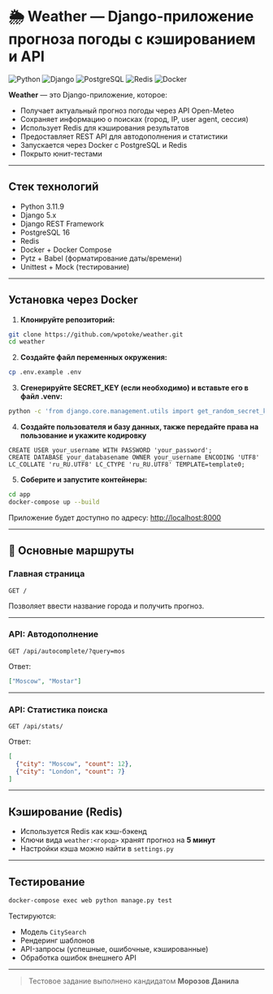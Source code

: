 # 🌦 Weather — Django-приложение прогноза погоды с кэшированием и API

![Python](https://img.shields.io/badge/Python-3.11.9-blue?logo=python&logoColor=white)
![Django](https://img.shields.io/badge/Django-5.0-green?logo=django)
![PostgreSQL](https://img.shields.io/badge/Postgres-16-blue?logo=postgresql)
![Redis](https://img.shields.io/badge/Redis-cache-red?logo=redis)
![Docker](https://img.shields.io/badge/Docker-ready-blue?logo=docker)

**Weather** — это Django-приложение, которое:

- Получает актуальный прогноз погоды через API Open-Meteo
- Сохраняет информацию о поисках (город, IP, user agent, сессия)
- Использует Redis для кэширования результатов
- Предоставляет REST API для автодополнения и статистики
- Запускается через Docker с PostgreSQL и Redis
- Покрыто юнит-тестами

---

## Стек технологий

- Python 3.11.9
- Django 5.x
- Django REST Framework
- PostgreSQL 16
- Redis
- Docker + Docker Compose
- Pytz + Babel (форматирование даты/времени)
- Unittest + Mock (тестирование)

---

## Установка через Docker

1. **Клонируйте репозиторий:**

```bash
git clone https://github.com/wpotoke/weather.git
cd weather
````

2. **Создайте файл переменных окружения:**

```bash
cp .env.example .env
```

3. **Сгенерируйте SECRET\_KEY (если необходимо) и вставьте его в файл .venv:**

```bash
python -c 'from django.core.management.utils import get_random_secret_key; print(get_random_secret_key())'
```

4. **Создайте пользователя и базу данных, также передайте права на пользование и укажите кодировку**

```pqsl
CREATE USER your_username WITH PASSWORD 'your_password';
CREATE DATABASE your_databasename OWNER your_username ENCODING 'UTF8' LC_COLLATE 'ru_RU.UTF8' LC_CTYPE 'ru_RU.UTF8' TEMPLATE=template0;
```


5. **Соберите и запустите контейнеры:**

```bash
cd app
docker-compose up --build
```

Приложение будет доступно по адресу: [http://localhost:8000](http://localhost:8000)

---

## 🔗 Основные маршруты

### Главная страница

```http
GET /
```

Позволяет ввести название города и получить прогноз.

---

### API: Автодополнение

```http
GET /api/autocomplete/?query=mos
```

Ответ:

```json
["Moscow", "Mostar"]
```

---

### API: Статистика поиска

```http
GET /api/stats/
```

Ответ:

```json
[
  {"city": "Moscow", "count": 12},
  {"city": "London", "count": 7}
]
```

---

## Кэширование (Redis)

* Используется Redis как кэш-бэкенд
* Ключи вида `weather:<город>` хранят прогноз на **5 минут**
* Настройки кэша можно найти в `settings.py`

---

## Тестирование

```bash
docker-compose exec web python manage.py test
```

Тестируются:

* Модель `CitySearch`
* Рендеринг шаблонов
* API-запросы (успешные, ошибочные, кэшированные)
* Обработка ошибок внешнего API

---


> Тестовое задание выполнено кандидатом **Морозов Данила**

